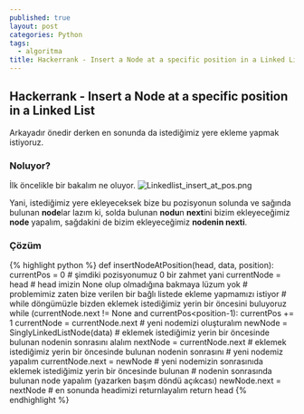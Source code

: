 ```yaml
---
published: true
layout: post
categories: Python
tags:
  - algoritma
title: Hackerrank - Insert a Node at a specific position in a Linked List
---
```

## Hackerrank - Insert a Node at a specific position in a Linked List

Arkayadır önedir derken en sonunda da istediğimiz yere ekleme yapmak istiyoruz.


### Noluyor?

İlk öncelikle bir bakalım ne oluyor.
![Linkedlist_insert_at_pos.png]({{site.baseurl}}/images/linked_list/Linkedlist_insert_at_pos.png)

Yani, istediğimiz yere ekleyeceksek bize bu pozisyonun solunda ve sağında bulunan **node**lar lazım ki, solda bulunan **nodu**n **next**ini bizim ekleyeceğimiz **node** yapalım, sağdakini de bizim ekleyeceğimiz **nodenin nexti**.

### Çözüm

{% highlight python %}
def insertNodeAtPosition(head, data, position):
    currentPos = 0 # şimdiki pozisyonumuz 0 bir zahmet yani
    currentNode = head # head imizin None olup olmadığına bakmaya lüzum yok
    # problemimiz zaten bize verilen bir bağlı listede ekleme yapmamızı istiyor
    # while döngümüzle bizden eklemek istediğimiz yerin bir öncesini buluyoruz
    while (currentNode.next != None and currentPos<position-1):
        currentPos += 1
        currentNode = currentNode.next
    # yeni nodemizi oluşturalım
    newNode = SinglyLinkedListNode(data)
    # eklemek istediğimiz yerin bir öncesinde bulunan nodenin sonrasını alalım
    nextNode = currentNode.next
    # eklemek istediğimiz yerin bir öncesinde bulunan nodenin sonrasını
    # yeni nodemiz yapalım
    currentNode.next = newNode
    # yeni nodemizin sonrasınıda eklemek istediğimiz yerin bir öncesinde bulunan 
    # nodenin sonrasında bulunan node yapalım (yazarken başım döndü açıkcası)
    newNode.next = nextNode
    # en sonunda headimizi returnlayalım
    return head
{% endhighlight %}

